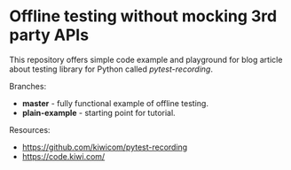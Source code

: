 # Offline testing without mocking 3rd party APIs

This repository offers simple code example and playground for blog article about testing library for Python called _pytest-recording_. 

Branches:
- **master** - fully functional example of offline testing.
- **plain-example** - starting point for tutorial.

Resources:
-  https://github.com/kiwicom/pytest-recording
-  https://code.kiwi.com/
 

